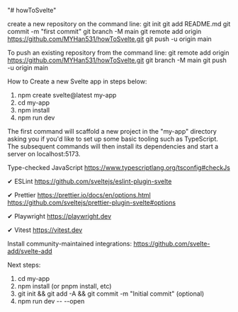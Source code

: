 "# howToSvelte" 

create a new repository on the command line:
git init
git add README.md
git commit -m "first commit"
git branch -M main
git remote add origin https://github.com/MYHan531/howToSvelte.git
git push -u origin main

To push an existing repository from the command line:
git remote add origin https://github.com/MYHan531/howToSvelte.git
git branch -M main
git push -u origin main

How to Create a new Svelte app in steps below:
1. npm create svelte@latest my-app
2. cd my-app
3. npm install
4. npm run dev

The first command will scaffold a new project in the "my-app" directory asking you if you'd like to set up some basic tooling such as TypeScript. 
The subsequent commands will then install its dependencies and start a server on localhost:5173.


Type-checked JavaScript
  https://www.typescriptlang.org/tsconfig#checkJs

✔ ESLint
  https://github.com/sveltejs/eslint-plugin-svelte

✔ Prettier
  https://prettier.io/docs/en/options.html
  https://github.com/sveltejs/prettier-plugin-svelte#options

✔ Playwright
  https://playwright.dev

✔ Vitest
  https://vitest.dev

Install community-maintained integrations:
  https://github.com/svelte-add/svelte-add

Next steps:
1. cd my-app
2. npm install (or pnpm install, etc)
3. git init && git add -A && git commit -m "Initial commit" (optional)
4. npm run dev -- --open
